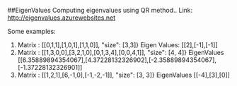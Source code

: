 ##EigenValues
Computing eigenvalues using QR method..
Link:
http://eigenvalues.azurewebsites.net

Some examples:
1. Matrix :  [[0,1,1],[1,0,1],[1,1,0]], "size": [3,3]}
    Eigen Values: [[2],[-1],[-1]]
2. Matrix : [[1,3,0,0],[3,2,1,0],[0,1,3,4],[0,0,4,1]], "size": [4, 4]}
    EigenValues [[6.35889894354067],[4.37228132326902],[-2.35889894354067],[-1.37228132326901]]
3. Matrix : [[1,2,1],[6,-1,0],[-1,-2,-1]], "size": [3, 3]}
    EigenValues [[-4],[3],[0]]

